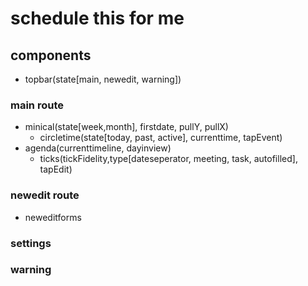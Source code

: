 # schedule this for me



## components
- topbar(state[main, newedit, warning])

### main route
  - minical(state[week,month], firstdate, pullY, pullX)
    - circletime(state[today, past, active], currenttime, tapEvent)
  - agenda(currenttimeline, dayinview)
    - ticks(tickFidelity,type[dateseperator, meeting, task, autofilled], tapEdit)

### newedit route
  - neweditforms

### settings

### warning
  
